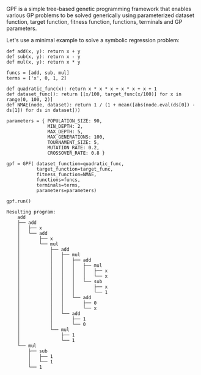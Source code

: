 GPF is a simple tree-based genetic programming framework that enables various GP problems
to be solved generically using parameterized dataset function, target function, fitness function, functions,
terminals and GP parameters.

Let's use a minimal example to solve a symbolic regression problem:

```
def add(x, y): return x + y
def sub(x, y): return x - y
def mul(x, y): return x * y

funcs = [add, sub, mul]
terms = ['x', 0, 1, 2]

def quadratic_func(x): return x * x * x + x * x + x + 1
def dataset_func(): return [[x/100, target_func(x/100)] for x in range(0, 100, 2)]
def NMAE(node, dataset): return 1 / (1 + mean([abs(node.eval(ds[0]) - ds[1]) for ds in dataset]))

parameters = { POPULATION_SIZE: 90,
               MIN_DEPTH: 2,
               MAX_DEPTH: 5,
               MAX_GENERATIONS: 100,
               TOURNAMENT_SIZE: 5,
               MUTATION_RATE: 0.2,
               CROSSOVER_RATE: 0.8 }

gpf = GPF( dataset_function=quadratic_func,
           target_function=target_func,
           fitness_function=NMAE,
           functions=funcs,
           terminals=terms,
           parameters=parameters)

gpf.run()

Resulting program:
    add
    ├── add
    │   ├── x
    │   └── add
    │       ├── x
    │       └── mul
    │           ├── add
    │           │   ├── mul
    │           │   │   ├── add
    │           │   │   │   ├── mul
    │           │   │   │   │   ├── x
    │           │   │   │   │   └── x
    │           │   │   │   └── sub
    │           │   │   │       ├── x
    │           │   │   │       └── 1
    │           │   │   └── add
    │           │   │       ├── 0
    │           │   │       └── x
    │           │   └── add
    │           │       ├── 1
    │           │       └── 0
    │           └── mul
    │               ├── 1
    │               └── 1
    └── mul
        ├── sub
        │   ├── 1
        │   └── 1
        └── 1
 ```
 